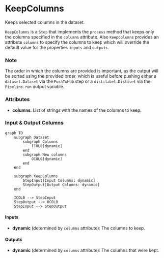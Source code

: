 # KeepColumns


Keeps selected columns in the dataset.



`KeepColumns` is a `Step` that implements the `process` method that keeps only the columns
    specified in the `columns` attribute. Also `KeepColumns` provides an attribute `columns` to
    specify the columns to keep which will override the default value for the properties `inputs`
    and `outputs`.



### Note
The order in which the columns are provided is important, as the output will be sorted
using the provided order, which is useful before pushing either a `dataset.Dataset` via
the `PushToHub` step or a `distilabel.Distiset` via the `Pipeline.run` output variable.



### Attributes

- **columns**: List of strings with the names of the columns to keep.





### Input & Output Columns

``` mermaid
graph TD
	subgraph Dataset
		subgraph Columns
			ICOL0[dynamic]
		end
		subgraph New columns
			OCOL0[dynamic]
		end
	end

	subgraph KeepColumns
		StepInput[Input Columns: dynamic]
		StepOutput[Output Columns: dynamic]
	end

	ICOL0 --> StepInput
	StepOutput --> OCOL0
	StepInput --> StepOutput

```


#### Inputs


- **dynamic** (determined by `columns` attribute): The columns to keep.




#### Outputs


- **dynamic** (determined by `columns` attribute): The columns that were kept.







